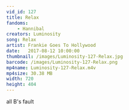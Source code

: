 ```yaml
---
vid_id: 127
title: Relax
fandoms:
    - Hannibal
creators: Luminosity
song: Relax
artist: Frankie Goes To Hollywood
date:   2017-08-12 10:00:00
thumbnail: /images/Luminosity-127-Relax.jpg
barcode: /images/Luminosity-127-Relax.png
mp4name: Luminosity-127-Relax.m4v
mp4size: 30.38 MB
width: 720
height: 404
---
```


all B's fault
